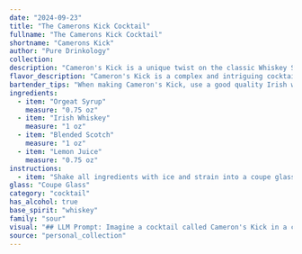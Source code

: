 ```yaml
---
date: "2024-09-23"
title: "The Camerons Kick Cocktail"
fullname: "The Camerons Kick Cocktail"
shortname: "Camerons Kick"
author: "Pure Drinkology"
collection:
description: "Cameron's Kick is a unique twist on the classic Whiskey Sour family, incorporating both Irish and Scotch whiskies for a complex and nuanced flavor profile. This hybrid creation likely emerged in the early 20th century, during the cocktail boom, when bartenders experimented with diverse spirits and ingredients. "
flavor_description: "Cameron's Kick is a complex and intriguing cocktail. The sweetness of the Orgeat syrup, reminiscent of almond and apricot, is balanced by the peaty smoke of the Blended Scotch and the robust character of Irish Whiskey. A touch of tartness from the lemon juice adds a refreshing counterpoint, creating a layered and sophisticated flavor profile. "
bartender_tips: "When making Cameron's Kick, use a good quality Irish whiskey and a robust blended scotch. The orgeat syrup adds sweetness and a subtle almond flavor, so don't overpower it with too much lemon juice. Shake vigorously with ice to chill and dilute the mixture.  Strain into a chilled coupe glass and garnish with a lemon twist. "
ingredients:
  - item: "Orgeat Syrup"
    measure: "0.75 oz"
  - item: "Irish Whiskey"
    measure: "1 oz"
  - item: "Blended Scotch"
    measure: "1 oz"
  - item: "Lemon Juice"
    measure: "0.75 oz"
instructions:
  - item: "Shake all ingredients with ice and strain into a coupe glass."
glass: "Coupe Glass"
category: "cocktail"
has_alcohol: true
base_spirit: "whiskey"
family: "sour"
visual: "## LLM Prompt: Imagine a cocktail called Cameron's Kick in a chilled coupe glass. The drink is a beautiful amber hue with a hint of golden yellow, reminiscent of a sunset over the Scottish Highlands.  **Describe the following:*** **The texture of the cocktail:** Is it smooth and velvety, or does it have a slightly cloudy appearance? * **Any noticeable layers or separation:**  Does the cocktail exhibit distinct layers, or is it a uniform blend?* **The presence of any garnishes:** Is there a lemon twist, a sprig of mint, or perhaps a single cherry resting on the rim?* **The overall impression of the cocktail:** Does it look sophisticated and refreshing, or bold and vibrant?**Bonus:**  Can you incorporate any sensory details to enhance the description, such as the aroma of citrus and whisky, or the sound of ice clinking in the glass? "
source: "personal_collection"
---
```



